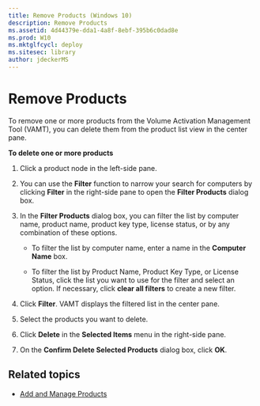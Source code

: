```yaml
---
title: Remove Products (Windows 10)
description: Remove Products
ms.assetid: 4d44379e-dda1-4a8f-8ebf-395b6c0dad8e
ms.prod: W10
ms.mktglfcycl: deploy
ms.sitesec: library
author: jdeckerMS
---
```


# Remove Products
To remove one or more products from the Volume Activation Management Tool (VAMT), you can delete them from the product list view in the center pane.

**To delete one or more products**

1.  Click a product node in the left-side pane.

2.  You can use the **Filter** function to narrow your search for computers by clicking **Filter** in the right-side pane to open the **Filter Products** dialog box.

3.  In the **Filter Products** dialog box, you can filter the list by computer name, product name, product key type, license status, or by any combination of these options.

    -   To filter the list by computer name, enter a name in the **Computer Name** box.

    -   To filter the list by Product Name, Product Key Type, or License Status, click the list you want to use for the filter and select an option. If necessary, click **clear all filters** to create a new filter.

4.  Click **Filter**. VAMT displays the filtered list in the center pane.

5.  Select the products you want to delete.

6.  Click **Delete** in the **Selected Items** menu in the right-side pane.

7.  On the **Confirm Delete Selected Products** dialog box, click **OK**.

## Related topics
- [Add and Manage Products](add-manage-products-vamt.md)

 

 





